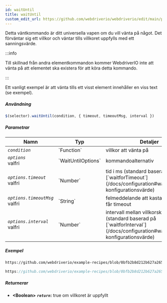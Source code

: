 ```yaml
---
id: waitUntil
title: waitUntil
custom_edit_url: https://github.com/webdriverio/webdriverio/edit/main/packages/webdriverio/src/commands/element/waitUntil.ts
---
```


Detta väntkommando är ditt universella vapen om du vill vänta på något. Det förväntar sig ett villkor
och väntar tills villkoret uppfylls med ett sanningsvärde.

:::info

Till skillnad från andra elementkommandon kommer WebdriverIO inte att vänta på att elementet ska existera för att köra
detta kommando.

:::

Ett vanligt exempel är att vänta tills ett visst element innehåller en viss text (se exempel).

##### Användning

```js
$(selector).waitUntil(condition, { timeout, timeoutMsg, interval })
```

##### Parametrar

<table>
  <thead>
    <tr>
      <th>Namn</th><th>Typ</th><th>Detaljer</th>
    </tr>
  </thead>
  <tbody>
    <tr>
      <td><code><var>condition</var></code></td>
      <td>`Function`</td>
      <td>villkor att vänta på</td>
    </tr>
    <tr>
      <td><code><var>options</var></code><br /><span className="label labelWarning">valfri</span></td>
      <td>`WaitUntilOptions`</td>
      <td>kommandoalternativ</td>
    </tr>
    <tr>
      <td><code><var>options.timeout</var></code><br /><span className="label labelWarning">valfri</span></td>
      <td>`Number`</td>
      <td>tid i ms (standard baserad på [`waitforTimeout`](/docs/configuration#waitfortimeout) konfigurationsvärde)</td>
    </tr>
    <tr>
      <td><code><var>options.timeoutMsg</var></code><br /><span className="label labelWarning">valfri</span></td>
      <td>`String`</td>
      <td>felmeddelande att kasta när waitUntil får timeout</td>
    </tr>
    <tr>
      <td><code><var>options.interval</var></code><br /><span className="label labelWarning">valfri</span></td>
      <td>`Number`</td>
      <td>intervall mellan villkorskontroller (standard baserad på [`waitforInterval`](/docs/configuration#waitforinterval) konfigurationsvärde)</td>
    </tr>
  </tbody>
</table>

##### Exempel

```html reference title="index.html" useHTTPS
https://github.com/webdriverio/example-recipes/blob/0bfb2b8d212b627a2659b10f4449184b657e1d59/waitUntil/index.html#L3-L8
```

```js reference title="waitUntilExample.js" useHTTPS
https://github.com/webdriverio/example-recipes/blob/0bfb2b8d212b627a2659b10f4449184b657e1d59/waitUntil/waitUntilExample.js#L6-L14
```

##### Returnerar

- **&lt;Boolean&gt;**
            **<code><var>return</var></code>:** true om villkoret är uppfyllt